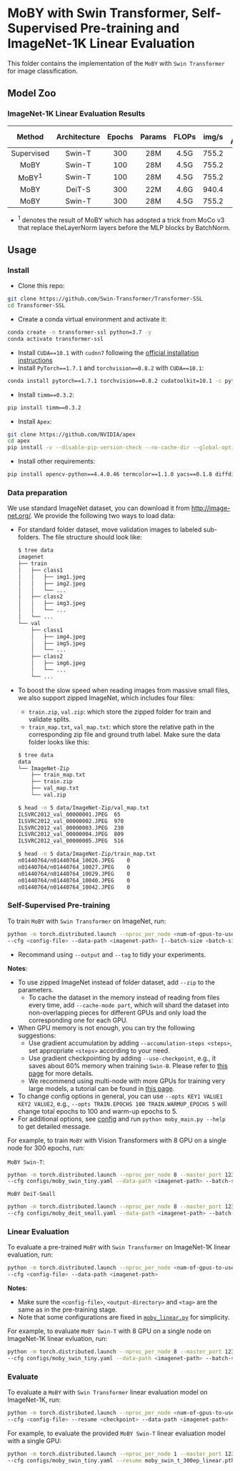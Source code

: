 # MoBY with Swin Transformer, Self-Supervised Pre-training and ImageNet-1K Linear Evaluation

This folder contains the implementation of the `MoBY` with `Swin Transformer` for image classification.

## Model Zoo

### ImageNet-1K Linear Evaluation Results

|      Method      | Architecture | Epochs | Params | FLOPs | img/s | Top-1 Accuracy |                                                 Pre-trained Checkpoint                                                 |                                                   Linear Checkpoint                                                    |
| :--------------: | :----------: | :----: | :----: | :---: | :---: | :------------: | :--------------------------------------------------------------------------------------------------------------------: | :--------------------------------------------------------------------------------------------------------------------: |
|    Supervised    |    Swin-T    |  300   |  28M   | 4.5G  | 755.2 |      81.2      |         [Here](https://github.com/microsoft/Swin-Transformer#main-results-on-imagenet-with-pretrained-models)          |
|       MoBY       |    Swin-T    |  100   |  28M   | 4.5G  | 755.2 |      70.9      |                                                        [TBA]()                                                         |
| MoBY<sup>1</sup> |    Swin-T    |  100   |  28M   | 4.5G  | 755.2 |      72.0      |                                                        [TBA]()                                                         |
|       MoBY       |    DeiT-S    |  300   |  22M   | 4.6G  | 940.4 |      72.8      | [GoogleDrive](https://drive.google.com/file/d/18GtBXPPoofyPtNjDk0I3nk5nUb6Fj5HY/view?usp=sharing)/[GitHub]()/[Baidu]() | [GoogleDrive](https://drive.google.com/file/d/1AjjGfM7Wtfxdl3rqqOqcZ8i4j4u08Psr/view?usp=sharing)/[GitHub]()/[Baidu]() |
|       MoBY       |    Swin-T    |  300   |  28M   | 4.5G  | 755.2 |      75.3      | [GoogleDrive](https://drive.google.com/file/d/1PS1Q0tAnUfBWLRPxh9iUrinAxeq7Y--u/view?usp=sharing)/[GitHub]()/[Baidu]() | [GoogleDrive](https://drive.google.com/file/d/1gbQynZy07uXPO-c0tOLeyG1pQzlnVHx9/view?usp=sharing)/[GitHub]()/[Baidu]() |

- <sup>1</sup> denotes the result of MoBY which has adopted a trick from MoCo v3 that replace theLayerNorm layers before the MLP blocks by BatchNorm.

## Usage

### Install

- Clone this repo:

```bash
git clone https://github.com/Swin-Transformer/Transformer-SSL
cd Transformer-SSL
```

- Create a conda virtual environment and activate it:

```bash
conda create -n transformer-ssl python=3.7 -y
conda activate transformer-ssl
```

- Install `CUDA==10.1` with `cudnn7` following
  the [official installation instructions](https://docs.nvidia.com/cuda/cuda-installation-guide-linux/index.html)
- Install `PyTorch==1.7.1` and `torchvision==0.8.2` with `CUDA==10.1`:

```bash
conda install pytorch==1.7.1 torchvision==0.8.2 cudatoolkit=10.1 -c pytorch
```

- Install `timm==0.3.2`:

```bash
pip install timm==0.3.2
```

- Install `Apex`:

```bash
git clone https://github.com/NVIDIA/apex
cd apex
pip install -v --disable-pip-version-check --no-cache-dir --global-option="--cpp_ext" --global-option="--cuda_ext" ./
```

- Install other requirements:

```bash
pip install opencv-python==4.4.0.46 termcolor==1.1.0 yacs==0.1.8 diffdist
```

### Data preparation

We use standard ImageNet dataset, you can download it from http://image-net.org/. We provide the following two ways to load data:

- For standard folder dataset, move validation images to labeled sub-folders. The file structure should look like:
  ```bash
  $ tree data
  imagenet
  ├── train
  │   ├── class1
  │   │   ├── img1.jpeg
  │   │   ├── img2.jpeg
  │   │   └── ...
  │   ├── class2
  │   │   ├── img3.jpeg
  │   │   └── ...
  │   └── ...
  └── val
      ├── class1
      │   ├── img4.jpeg
      │   ├── img5.jpeg
      │   └── ...
      ├── class2
      │   ├── img6.jpeg
      │   └── ...
      └── ...

  ```
- To boost the slow speed when reading images from massive small files, we also support zipped ImageNet, which includes
  four files:
    - `train.zip`, `val.zip`: which store the zipped folder for train and validate splits.
    - `train_map.txt`, `val_map.txt`: which store the relative path in the corresponding zip file and ground truth
      label. Make sure the data folder looks like this:

  ```bash
  $ tree data
  data
  └── ImageNet-Zip
      ├── train_map.txt
      ├── train.zip
      ├── val_map.txt
      └── val.zip

  $ head -n 5 data/ImageNet-Zip/val_map.txt
  ILSVRC2012_val_00000001.JPEG	65
  ILSVRC2012_val_00000002.JPEG	970
  ILSVRC2012_val_00000003.JPEG	230
  ILSVRC2012_val_00000004.JPEG	809
  ILSVRC2012_val_00000005.JPEG	516

  $ head -n 5 data/ImageNet-Zip/train_map.txt
  n01440764/n01440764_10026.JPEG	0
  n01440764/n01440764_10027.JPEG	0
  n01440764/n01440764_10029.JPEG	0
  n01440764/n01440764_10040.JPEG	0
  n01440764/n01440764_10042.JPEG	0
  ```

### Self-Supervised Pre-training

To train `MoBY` with `Swin Transformer` on ImageNet, run:

```bash
python -m torch.distributed.launch --nproc_per_node <num-of-gpus-to-use> --master_port 12345 moby_main.py \
--cfg <config-file> --data-path <imagenet-path> [--batch-size <batch-size-per-gpu> --output <output-directory> --tag <job-tag>]
```

- Recommand using `--output` and `--tag` to tidy your experiments.

**Notes**:

- To use zipped ImageNet instead of folder dataset, add `--zip` to the parameters.
    - To cache the dataset in the memory instead of reading from files every time, add `--cache-mode part`, which will
      shard the dataset into non-overlapping pieces for different GPUs and only load the corresponding one for each GPU.
- When GPU memory is not enough, you can try the following suggestions:
    - Use gradient accumulation by adding `--accumulation-steps <steps>`, set appropriate `<steps>` according to your need.
    - Use gradient checkpointing by adding `--use-checkpoint`, e.g., it saves about 60% memory when training `Swin-B`.
      Please refer to [this page](https://pytorch.org/docs/stable/checkpoint.html) for more details.
    - We recommend using multi-node with more GPUs for training very large models, a tutorial can be found
      in [this page](https://pytorch.org/tutorials/intermediate/dist_tuto.html).
- To change config options in general, you can use `--opts KEY1 VALUE1 KEY2 VALUE2`, e.g.,
  `--opts TRAIN.EPOCHS 100 TRAIN.WARMUP_EPOCHS 5` will change total epochs to 100 and warm-up epochs to 5.
- For additional options, see [config](config.py) and run `python moby_main.py --help` to get detailed message.

For example, to train `MoBY` with Vision Transformers with 8 GPU on a single node for 300 epochs, run:

`MoBY Swin-T`:

```bash
python -m torch.distributed.launch --nproc_per_node 8 --master_port 12345  moby_main.py \
--cfg configs/moby_swin_tiny.yaml --data-path <imagenet-path> --batch-size 64
```

`MoBY DeiT-Small`

```bash
python -m torch.distributed.launch --nproc_per_node 8 --master_port 12345  moby_main.py \
--cfg configs/moby_deit_small.yaml --data-path <imagenet-path> --batch-size 64
```

### Linear Evaluation

To evaluate a pre-trained `MoBY` with `Swin Transformer` on ImageNet-1K linear evaluation, run:

```bash
python -m torch.distributed.launch --nproc_per_node <num-of-gpus-to-use> --master_port 12345 moby_linear.py \
--cfg <config-file> --data-path <imagenet-path>
```
**Notes**:

- Make sure the `<config-file>`, `<output-directory>` and `<tag>` are the same as in the pre-training stage.
- Note that some configurations are fixed in [`moby_linear.py`](moby_linear.py#L78) for simplicity.

For example, to evaluate `MoBY Swin-T` with 8 GPU on a single node on ImageNet-1K linear evluation, run:

```bash
python -m torch.distributed.launch --nproc_per_node 8 --master_port 12345  moby_linear.py \
--cfg configs/moby_swin_tiny.yaml --data-path <imagenet-path> --batch-size 64
```

### Evaluate

To evaluate a `MoBY` with `Swin Transformer` linear evaluation model on ImageNet-1K, run:

```bash
python -m torch.distributed.launch --nproc_per_node <num-of-gpus-to-use> --master_port 12345 moby_linear.py \
--cfg <config-file> --resume <checkpoint> --data-path <imagenet-path> --eval
```

For example, to evaluate the provided `MoBY Swin-T` linear evaluation model with a single GPU:

```bash
python -m torch.distributed.launch --nproc_per_node 1 --master_port 12345 moby_linear.py \
--cfg configs/moby_swin_tiny.yaml --resume moby_swin_t_300ep_linear.pth --data-path <imagenet-path> --eval
```
